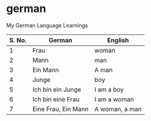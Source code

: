 # german
My German Language Learnings

|S. No.|German|English|
|--|--|--|
|1|Frau|woman|
|2|Mann|man|
|3|Ein Mann|A man|
|4|Junge|boy|
|5|Ich bin ein Junge|I am a boy|
|6|Ich bin eine Frau| I am a woman|
|7|Eine Frau, Ein Mann|A woman, a man|
